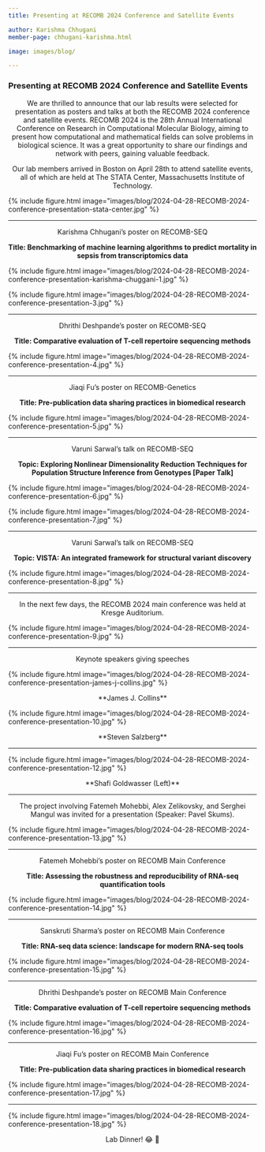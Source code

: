 ```yaml
---
title: Presenting at RECOMB 2024 Conference and Satellite Events

author: Karishma Chhugani
member-page: chhugani-karishma.html

image: images/blog/

---
```

### Presenting at RECOMB 2024 Conference and Satellite Events

<div style="text-align: center;">
We are thrilled to announce that our lab results were selected for presentation as posters and talks at both the RECOMB 2024 conference and satellite events. RECOMB 2024 is the 28th Annual International Conference on Research in Computational Molecular Biology, aiming to present how computational and mathematical fields can solve problems in biological science. It was a great opportunity to share our findings and network with peers, gaining valuable feedback.

Our lab members arrived in Boston on April 28th to attend satellite events, all of which are held at The STATA Center, Massachusetts Institute of Technology.
</div>

{% include figure.html image="images/blog/2024-04-28-RECOMB-2024-conference-presentation-stata-center.jpg" %}

---

<div style="text-align: center;">
Karishma Chhugani’s poster on RECOMB-SEQ

**Title: Benchmarking of machine learning algorithms to predict mortality in sepsis from transcriptomics data**
</div>

{% include figure.html image="images/blog/2024-04-28-RECOMB-2024-conference-presentation-karishma-chuggani-1.jpg" %}

{% include figure.html image="images/blog/2024-04-28-RECOMB-2024-conference-presentation-3.jpg" %}

---

<div style="text-align: center;">
Dhrithi Deshpande’s poster on RECOMB-SEQ

**Title: Comparative evaluation of T-cell repertoire sequencing methods**
</div>

{% include figure.html image="images/blog/2024-04-28-RECOMB-2024-conference-presentation-4.jpg" %}

---

<div style="text-align: center;">
Jiaqi Fu’s poster on RECOMB-Genetics

**Title: Pre-publication data sharing practices in biomedical research**
</div>

{% include figure.html image="images/blog/2024-04-28-RECOMB-2024-conference-presentation-5.jpg" %}

---

<div style="text-align: center;">
Varuni Sarwal’s talk on RECOMB-SEQ

**Topic: Exploring Nonlinear Dimensionality Reduction Techniques for Population Structure Inference from Genotypes [Paper Talk]**
</div>

{% include figure.html image="images/blog/2024-04-28-RECOMB-2024-conference-presentation-6.jpg" %}

{% include figure.html image="images/blog/2024-04-28-RECOMB-2024-conference-presentation-7.jpg" %}

---

<div style="text-align: center;">
Varuni Sarwal’s talk on RECOMB-SEQ

**Topic: VISTA: An integrated framework for structural variant discovery**
</div>

{% include figure.html image="images/blog/2024-04-28-RECOMB-2024-conference-presentation-8.jpg" %}

---

<div style="text-align: center;">
In the next few days, the RECOMB 2024 main conference was held at Kresge Auditorium.
</div>

{% include figure.html image="images/blog/2024-04-28-RECOMB-2024-conference-presentation-9.jpg" %}

---

<div style="text-align: center;">
Keynote speakers giving speeches
</div>

{% include figure.html image="images/blog/2024-04-28-RECOMB-2024-conference-presentation-james-j-collins.jpg" %}

<div style="text-align: center;">
**James J. Collins**
</div>

{% include figure.html image="images/blog/2024-04-28-RECOMB-2024-conference-presentation-10.jpg" %}

<div style="text-align: center;">
**Steven Salzberg**
</div>

---

{% include figure.html image="images/blog/2024-04-28-RECOMB-2024-conference-presentation-12.jpg" %}

<div style="text-align: center;">
**Shafi Goldwasser (Left)**
</div>

---

<div style="text-align: center;">
The project involving Fatemeh Mohebbi, Alex Zelikovsky, and Serghei Mangul was invited for a presentation (Speaker: Pavel Skums).
</div>

{% include figure.html image="images/blog/2024-04-28-RECOMB-2024-conference-presentation-13.jpg" %}

---

<div style="text-align: center;">
Fatemeh Mohebbi’s poster on RECOMB Main Conference

**Title: Assessing the robustness and reproducibility of RNA-seq quantification tools**
</div>

{% include figure.html image="images/blog/2024-04-28-RECOMB-2024-conference-presentation-14.jpg" %}

---

<div style="text-align: center;">
Sanskruti Sharma’s poster on RECOMB Main Conference

**Title: RNA-seq data science: landscape for modern RNA-seq tools**
</div>

{% include figure.html image="images/blog/2024-04-28-RECOMB-2024-conference-presentation-15.jpg" %}

---

<div style="text-align: center;">
Dhrithi Deshpande’s poster on RECOMB Main Conference

**Title: Comparative evaluation of T-cell repertoire sequencing methods**
</div>

{% include figure.html image="images/blog/2024-04-28-RECOMB-2024-conference-presentation-16.jpg" %}

---

<div style="text-align: center;">
Jiaqi Fu’s poster on RECOMB Main Conference

**Title: Pre-publication data sharing practices in biomedical research**
</div>

{% include figure.html image="images/blog/2024-04-28-RECOMB-2024-conference-presentation-17.jpg" %}

--- 

{% include figure.html image="images/blog/2024-04-28-RECOMB-2024-conference-presentation-18.jpg" %}

<div style="text-align: center;">
Lab Dinner! 😂 👏
</div>
